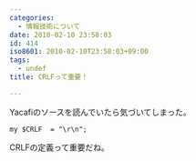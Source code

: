 ```yaml
---
categories:
  - 情報技術について
date: 2010-02-10 23:58:03
id: 414
iso8601: 2010-02-10T23:58:03+09:00
tags:
  - undef
title: CRLFって重要！

---
```


Yacafiのソースを読んでいたら気づいてしまった。
<pre><code>my &#36;CRLF  = &quot;\r\n&quot;;</code></pre>
CRLFの定義って重要だね。
    	